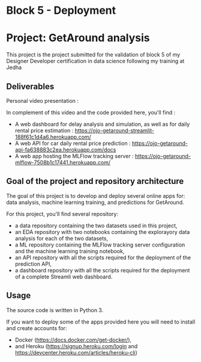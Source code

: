 # Block 5 - Deployment
# Project: GetAround analysis


This project is the project submitted for the validation of block 5 of my Designer Developer certification in data science following my training at Jedha

## Deliverables

Personal video presentation : 

In complement of this video and the code provided here, you'll find :
- A web dashboard for delay analysis and simulation, as well as for daily rental price estimation : https://ojo-getaround-streamlit-188f61c1d4a6.herokuapp.com/
- A web API for car daily rental price prediction : https://ojo-getaround-api-fa638883c2ea.herokuapp.com/docs
- A web app hosting the MLFlow tracking server : https://ojo-getaround-mlflow-7508b1c17441.herokuapp.com/

## Goal of the project and repository architecture

The goal of this project is to develop and deploy several online apps for: data analysis, machine learning training, and predictions for GetAround.

For this project, you'll find several repository:
- a data repository containing the two datasets used in this project,
- an EDA repository with two notebooks containing the explorayory data analysis for each of the two datasets,
- a ML repository containing the MLFlow tracking server configuration and the machine learning training notebook,
- an API repository with all the scripts required for the deployment of the prediction API,
- a dashboard repository with all the scripts required for the deployment of a complete Streamli web dashboard.

## Usage

The source code is written in Python 3.

If you want to deploy some of the apps provided here you will need to install and create accounts for:
- Docker (https://docs.docker.com/get-docker/),
- and Heroku (https://signup.heroku.com/login and https://devcenter.heroku.com/articles/heroku-cli)

